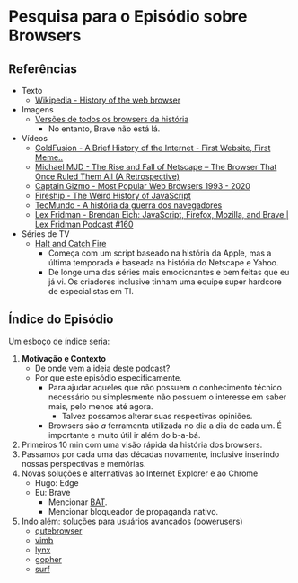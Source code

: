# Pesquisa para o Episódio sobre Browsers

## Referências

- Texto
    - [Wikipedia - History of the web browser][wikipedia_browser_history]
- Imagens
    - [Versões de todos os browsers da história][wikipedia_browser_timeline]
        - No entanto, Brave não está lá.
- Vídeos
    - [ColdFusion - A Brief History of the Internet - First Website, First Meme..][coldfusion_internet]
    - [Michael MJD - The Rise and Fall of Netscape – The Browser That Once Ruled Them All (A Retrospective)][michael_mjd_netscape]
    - [Captain Gizmo - Most Popular Web Browsers 1993 - 2020][captain_gizmo_data_visualization]
    - [Fireship - The Weird History of JavaScript][fireship_js]
    - [TecMundo - A história da guerra dos navegadores][tecmundo_guerra_navegadores]
    - [Lex Fridman - Brendan Eich: JavaScript, Firefox, Mozilla, and Brave | Lex Fridman Podcast #160][brendan_eich_lex_fridman]
- Séries de TV
    - [Halt and Catch Fire][halt_and_catch_fire]
        - Começa com um script baseado na história da Apple, mas a última temporada é baseada na história do Netscape e Yahoo.
        - De longe uma das séries mais emocionantes e bem feitas que eu já vi. Os criadores inclusive tinham uma equipe super hardcore de especialistas em TI.


[brendan_eich_lex_fridman]: https://youtu.be/krB0enBeSiE
[captain_gizmo_data_visualization]: https://youtu.be/W4wWdmfOibY
[coldfusion_internet]: https://youtu.be/8sTy8466MoE
[fireship_js]: https://youtu.be/Sh6lK57Cuk4
[halt_and_catch_fire]: https://www.imdb.com/title/tt2543312/
[michael_mjd_netscape]: https://youtu.be/LOWOLJci8d8
[tecmundo_guerra_navegadores]: https://youtu.be/3yTDZTKwj-o
[wikipedia_browser_history]: https://en.wikipedia.org/wiki/History_of_the_web_browser
[wikipedia_browser_timeline]: https://upload.wikimedia.org/wikipedia/commons/7/74/Timeline_of_web_browsers.svg

## Índice do Episódio

Um esboço de índice seria:

1. **Motivação e Contexto**
    - De onde vem a ideia deste podcast?
    - Por que este episódio especificamente.
        - Para ajudar aqueles que não possuem o conhecimento técnico necessário ou simplesmente não possuem o interesse em saber mais, pelo menos até agora.
            - Talvez possamos alterar suas respectivas opiniões.
        - Browsers são *a* ferramenta utilizada no dia a dia de cada um. É importante e muito útil ir além do b-a-bá.
1. Primeiros 10 min com uma visão rápida da história dos browsers.
1. Passamos por cada uma das décadas novamente, inclusive inserindo nossas perspectivas e memórias.
1. Novas soluções e alternativas ao Internet Explorer e ao Chrome
    - Hugo: Edge
    - Eu: Brave
        - Mencionar [BAT][bat].
        - Mencionar bloqueador de propaganda nativo.
1. Indo além: soluções para usuários avançados (powerusers)
    - [qutebrowser][qutebrowser]
    - [vimb][vimb]
    - [lynx][lynx]
    - [gopher][gopher]
    - [surf][surf]


[bat]: https://basicattentiontoken.org/
[gopher]: https://en.wikipedia.org/wiki/Gopher_(protocol)
[lynx]: https://lynx.invisible-island.net/
[qutebrowser]: https://qutebrowser.org/
[surf]: https://surf.suckless.org/
[vimb]: https://fanglingsu.github.io/vimb/
